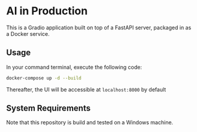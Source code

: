 # AI in Production

This is a Gradio application built on top of a FastAPI server, packaged in as a Docker service.

## Usage

In your command terminal, execute the following code:

```bash
docker-compose up -d --build
```

Thereafter, the UI will be accessible at `localhost:8000` by default

## System Requirements

Note that this repository is build and tested on a Windows machine.